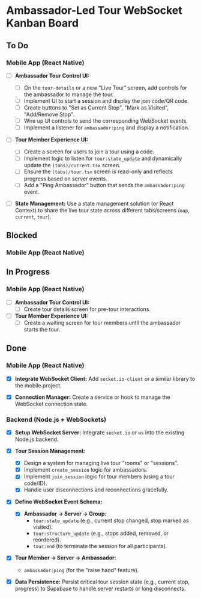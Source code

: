 # Ambassador-Led Tour WebSocket Kanban Board

## To Do



### Mobile App (React Native)

- [ ] **Ambassador Tour Control UI:**
    - [ ] On the `tour-details` or a new "Live Tour" screen, add controls for the ambassador to manage the tour.
    - [ ] Implement UI to start a session and display the join code/QR code.
    - [ ] Create buttons to "Set as Current Stop", "Mark as Visited", "Add/Remove Stop".
    - [ ] Wire up UI controls to send the corresponding WebSocket events.
    - [ ] Implement a listener for `ambassador:ping` and display a notification.
- [ ] **Tour Member Experience UI:**
    - [ ] Create a screen for users to join a tour using a code.
    - [ ] Implement logic to listen for `tour:state_update` and dynamically update the `(tabs)/current.tsx` screen.
    - [ ] Ensure the `(tabs)/tour.tsx` screen is read-only and reflects progress based on server events.
    - [ ] Add a "Ping Ambassador" button that sends the `ambassador:ping` event.
- [ ] **State Management:** Use a state management solution (or React Context) to share the live tour state across different tabs/screens (`map`, `current`, `tour`).


## Blocked

### Mobile App (React Native)



## In Progress

### Mobile App (React Native)

- [ ] **Ambassador Tour Control UI:**
    - [ ] Create tour details screen for pre-tour interactions.
- [ ] **Tour Member Experience UI:**
    - [ ] Create a waiting screen for tour members until the ambassador starts the tour.

## Done

### Mobile App (React Native)

- [x] **Integrate WebSocket Client:** Add `socket.io-client` or a similar library to the mobile project.
- [x] **Connection Manager:** Create a service or hook to manage the WebSocket connection state.






### Backend (Node.js + WebSockets)

- [x] **Setup WebSocket Server:** Integrate `socket.io` or `ws` into the existing Node.js backend.
- [x] **Tour Session Management:**
    - [x] Design a system for managing live tour "rooms" or "sessions".
    - [x] Implement `create_session` logic for ambassadors.
    - [x] Implement `join_session` logic for tour members (using a tour code/ID).
    - [x] Handle user disconnections and reconnections gracefully.
- [x] **Define WebSocket Event Schema:**
    - [x] **Ambassador -> Server -> Group:**
        - `tour:state_update` (e.g., current stop changed, stop marked as visited).
        - `tour:structure_update` (e.g., stops added, removed, or reordered).
        - `tour:end` (to terminate the session for all participants).
- [x] **Tour Member -> Server -> Ambassador:**
    - `ambassador:ping` (for the "raise hand" feature).
- [x] **Data Persistence:** Persist critical tour session state (e.g., current stop, progress) to Supabase to handle server restarts or long disconnects.






